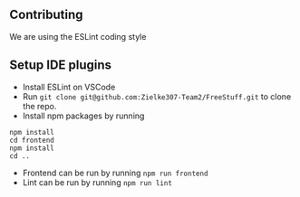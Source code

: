 ## Contributing
We are using the ESLint coding style
## Setup IDE plugins
- Install ESLint on VSCode
- Run `git clone git@github.com:Zielke307-Team2/FreeStuff.git` to clone the repo.
- Install npm packages by running
```` 
npm install
cd frontend 
npm install
cd ..
````

- Frontend can be run by running `npm run frontend`
- Lint can be run by running `npm run lint`